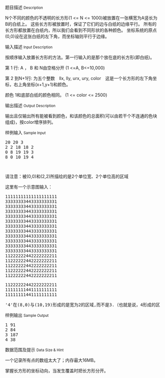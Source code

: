 <div class="panel panel-default">
<div class="area-title">
<span>
题目描述
<small>Description</small>
</span></div>
<div class="panel-body">

<p><span>N个不同的颜色的不透明的长方形(1 &lt;= N &lt;= 1000)被放置在一张横宽为A竖长为B的白纸上。 这些长方形被放置时，保证了它们的边与白纸的边缘平行。 所有的长方形都放置在白纸内，所以我们会看到不同形状的各种颜色。 坐标系统的原点(0,0)设在这张白纸的左下角，而坐标轴则平行于边缘。</span></p>

</div>
</div>

<div class="panel panel-default">
<div class="area-title">
<span>
输入描述
<small>Input Description</small>
</span></div>
<div class="panel-body">
<p>按顺序输入放置长方形的方法。第一行输入的是那个放在底的长方形(即白纸)。</p>
<p>第 1 行: A ， B 和 N由空格分开 (1 &lt;=A, B&lt;=10,000)</p>
<p>第 2 到N+1行: 为五个整数　llx, lly, urx, ury, color　这是一个长方形的左下角坐标，右上角坐标(x+1,y+1)和颜色。</p>
<p>颜色 1和底部白纸的颜色相同。 (1 &lt;= color &lt;= 2500)</p>

</div>
</div>
<div  class="panel panel-default">
<div class="area-title">
<span>
输出描述
<small>Output Description</small>
</span></div>
<div class="panel-body">

<p><span>输出且仅输出所有能被看到颜色，和该颜色的总面积(可以由若干个不连通的色块组成)，按color增序排列。</span></p>

</div>
</div>


<div class="panel panel-default">
<div class="area-title">
<span>
样例输入
<small>Sample Input</small>
</span></div>
<div class="panel-body">
<pre>20 20 3
2 2 18 18 2
0 8 19 19 3
8 0 10 19 4</pre>
<pre> </pre>
<p>请注意：被(0,0)和(2,2)所描绘的是2个单位宽、2个单位高的区域</p>
<p>这里有一个示意图输入：</p>
<pre>11111111111111111111
33333333443333333331
33333333443333333331
33333333443333333331
33333333443333333331
33333333443333333331
33333333443333333331
33333333443333333331
33333333443333333331
33333333443333333331
33333333443333333331
33333333443333333331
11222222442222222211
11222222442222222211
11222222442222222211
11222222442222222211
11222222442222222211</pre>
<pre>11222222442222222211
11111111441111111111
11111111441111111111</pre>
<pre><span>'4'在(8,0)与(10,19)形成的是宽为2的区域,而不是3.（也就是说，4形成的区域包含(8,0)和(8,1) ，而不是(8,0)和(8,2)） 。</span></pre>

</div>
</div>

<div class="panel panel-default">
<div class="area-title">
<span>
样例输出
<small>Sample Output</small>
</span></div>
<div class="panel-body">
<pre>1 91
2 84
3 187
4 38</pre>

</div>
</div>

<div class="panel panel-default">
<div class="area-title">
<span>
数据范围及提示
<small>Data Size & Hint</small>
</span></div>
<div class="panel-body">
<p>一个记录所有点的数组太大了；内存最大16MB。</p>
<p>掌握长方形的坐标动向，当发生覆盖时把长方形分开。</p>
</div>
</div>